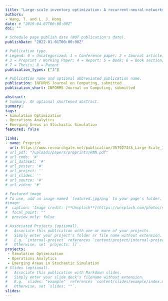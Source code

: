 ```yaml
---
title: "Large-scale inventory optimization: A recurrent-neural-networks-inspired simulation approach"
authors:
- Wang, T. and L. J. Hong
date: # "2019-04-07T00:00:00Z"
doi: ""

# Schedule page publish date (NOT publication's date).
publishDate: "2022-01-01T00:00:00Z"

# Publication type.
# Legend: 0 = Uncategorized; 1 = Conference paper; 2 = Journal article;
# 3 = Preprint / Working Paper; 4 = Report; 5 = Book; 6 = Book section;
# 7 = Thesis; 8 = Patent
publication_types: ["3"]

# Publication name and optional abbreviated publication name.
publication: INFORMS Journal on Computing, submitted
publication_short: INFORMS Journal on Computing, submitted

abstract:
# Summary. An optional shortened abstract.
summary:
tags:
- Simulation Optimization
- Operations Analytics
- Emerging Areas in Stochastic Simulation
featured: false

links:
- name: Preprint
  url: https://www.researchgate.net/publication/357927445_Large-Scale_Inventory_Optimization_A_Recurrent-Neural-Networks-Inspired_Simulation_Approach
# url_pdf: "/uploads/papers/preprints/RNN.pdf"
# url_code: '#'
# url_dataset: '#'
# url_poster: '#'
# url_project: ''
# url_slides: ''
# url_source: '#'
# url_video: '#'

# Featured image
# To use, add an image named `featured.jpg/png` to your page's folder.
#image:
#  caption: 'Image credit: [**Unsplash**](https://unsplash.com/photos/s9CC2SKySJM)'
#  focal_point: ""
#  preview_only: false

# Associated Projects (optional).
#   Associate this publication with one or more of your projects.
#   Simply enter your project's folder or file name without extension.
#   E.g. `internal-project` references `content/project/internal-project/index.md`.
#   Otherwise, set `projects: []`.
projects:
 - Simulation Optimization
 - Operations Analytics
 - Emerging Areas in Stochastic Simulation
# Slides (optional).
#   Associate this publication with Markdown slides.
#   Simply enter your slide deck's filename without extension.
#   E.g. `slides: "example"` references `content/slides/example/index.md`.
#   Otherwise, set `slides: ""`.
slides:
---
```

